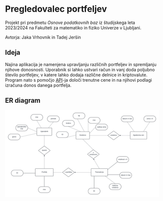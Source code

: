 # Pregledovalec portfeljev
Projekt pri predmetu _Osnove podatkovnih baz_ iz študijskega leta 2023/2024 na Fakulteti za matematiko in fiziko Univerze v Ljubljani.

Avtorja: Jaka Vrhovnik in Tadej Jeršin

## Ideja 
Najina aplikacija je namenjena upravljanju različnih portfeljev in spremljanju njihove donosnosti. Uporabnik si lahko ustvari račun in vanj doda poljubno število portfeljev, v katere lahko dodaja različne delnice in kriptovalute. Program nato s pomočjo [API](https://www.alphavantage.co/)-ja določi trenutne cene in na njihovi podlagi izračuna donos danega portfelja.

## ER diagram
![ER diagram](https://github.com/Jaka1504/OPB-pregledovalec-portfeljev/blob/main/ER_diagram/ER_diagram3.png?raw=true)

